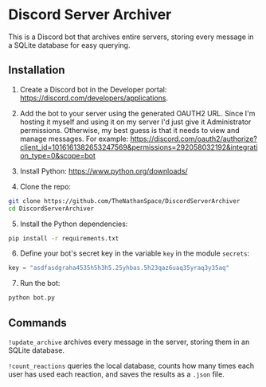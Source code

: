 # Discord Server Archiver

This is a Discord bot that archives entire servers, storing every message in a SQLite database for easy querying.

## Installation

1. Create a Discord bot in the Developer portal: https://discord.com/developers/applications.

2. Add the bot to your server using the generated OAUTH2 URL. Since I'm hosting it myself and using it on my server I'd
   just give it Administrator permissions. Otherwise, my best guess is that it needs to view and manage messages. For example:
   https://discord.com/oauth2/authorize?client_id=1016161382653247569&permissions=292058032192&integration_type=0&scope=bot

4. Install Python: https://www.python.org/downloads/

5. Clone the repo:

```bash
git clone https://github.com/TheNathanSpace/DiscordServerArchiver
cd DiscordServerArchiver
```

5. Install the Python dependencies:

```bash
pip install -r requirements.txt
```

6. Define your bot's secret key in the variable `key` in the module `secrets`:

```python
key = "asdfasdgraha4535h5h3h5.25yhbas.5h23qaz6uaq35yraq3y35aq"
```

7. Run the bot:

```bash
python bot.py
```

## Commands

`!update_archive` archives every message in the server, storing them in an SQLite database.

`!count_reactions` queries the local database, counts how many times each user has used each reaction, and saves the
results as a `.json` file.
